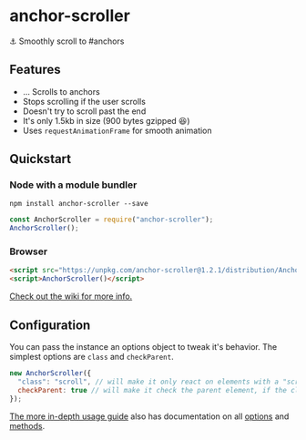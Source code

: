 # anchor-scroller
⚓️ Smoothly scroll to #anchors

## Features
* ... Scrolls to anchors
* Stops scrolling if the user scrolls
* Doesn't try to scroll past the end
* It's only 1.5kb in size (900 bytes gzipped 😆)
* Uses `requestAnimationFrame` for smooth animation

## Quickstart

### Node with a module bundler
```shell
npm install anchor-scroller --save
```
```javascript
const AnchorScroller = require("anchor-scroller");
AnchorScroller();
```

### Browser
```html
<script src="https://unpkg.com/anchor-scroller@1.2.1/distribution/AnchorScroller.js"></script>
<script>AnchorScroller()</script>
```

[Check out the wiki for more info.](https://github.com/semlette/anchor-scroller/wiki)

## Configuration

You can pass the instance an options object to tweak it's behavior. The simplest options are `class` and `checkParent`.
```javascript
new AnchorScroller({
  "class": "scroll", // will make it only react on elements with a "scroll" class.
  checkParent: true // will make it check the parent element, if the clicked element didn't match the criteria.
});
```

[The more in-depth usage guide](https://github.com/semlette/anchor-scroller/wiki/Using-Anchor-Scroller) also has documentation on all [options](https://github.com/semlette/anchor-scroller/wiki/Using-Anchor-Scroller#options) and [methods](https://github.com/semlette/anchor-scroller/wiki/Using-Anchor-Scroller#methods).
